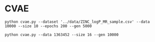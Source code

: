 # CVAE

```python cvae.py --dataset '../data/ZINC_logP_MR_sample.csv' --data 10000 --size 10 --epochs 200 --gen 5000```


```python cvae.py --data 1363452 --size 16 --gen 10000```
